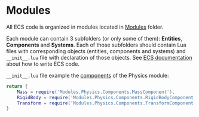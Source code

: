# Modules

All ECS code is organized in modules located in [Modules](script/Modules) folder.

Each module can contain 3 subfolders (or only some of them): **Entities**, **Components** and **Systems**. Each of those subfolders should contain Lua files with corresponding objects (entities, components and systems) and `__init__.lua` file with declaration of those objects. See [ECS documentation](doc/ecs.md) about how to write ECS code.

`__init__.lua` file example the [components](script/Modules/Physics/Components/__init__.lua) of the Physics module:
```lua
return {
    Mass = require('Modules.Physics.Components.MassComponent'),
    RigidBody = require('Modules.Physics.Components.RigidBodyComponent'),
    Transform = require('Modules.Physics.Components.TransformComponent'),
}
```
